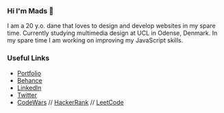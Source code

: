 ### Hi I'm Mads 👋
I am a 20 y.o. dane that loves to design and develop websites in my spare time. Currently studying multimedia design at UCL in Odense, Denmark. In my spare time I am working on improving my JavaScript skills. 


### Useful Links
* [Portfolio](https://mhouge.dk/)
* [Behance](https://www.behance.net/MadsHougesen)
* [LinkedIn](https://www.linkedin.com/in/mads-hougesen-78733016a/)
* [Twitter](https://twitter.com/Mads_Hougesen)
* [CodeWars](https://www.codewars.com/users/Hougesen) // [HackerRank](https://www.hackerrank.com/Hougesen) // [LeetCode](https://leetcode.com/hougesen/)


<!--
**Hougesen/Hougesen** is a ✨ _special_ ✨ repository because its `README.md` (this file) appears on your GitHub profile.

Here are some ideas to get you started:

- 🔭 I’m currently working on ...
- 🌱 I’m currently learning ...
- 👯 I’m looking to collaborate on ...
- 🤔 I’m looking for help with ...
- 💬 Ask me about ...
- 📫 How to reach me: ...
- 😄 Pronouns: ...
- ⚡ Fun fact: ...
-->
